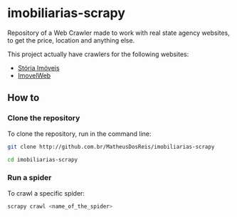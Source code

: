 # imobiliarias-scrapy

Repository of a Web Crawler made to work with real state agency websites,
to get the price, location and anything else.

This project actually have crawlers for the following websites:

* [Stória Imóveis](https://www.storiaimoveis.com.br/)
* [ImovelWeb](http://www.imovelweb.com.br/)

## How to

### Clone the repository

To clone the repository, run in the command line:

```bash
git clone http://github.com.br/MatheusDosReis/imobiliarias-scrapy

cd imobiliarias-scrapy
```

### Run a spider

To crawl a specific spider:

```bash
scrapy crawl <name_of_the_spider>
```
